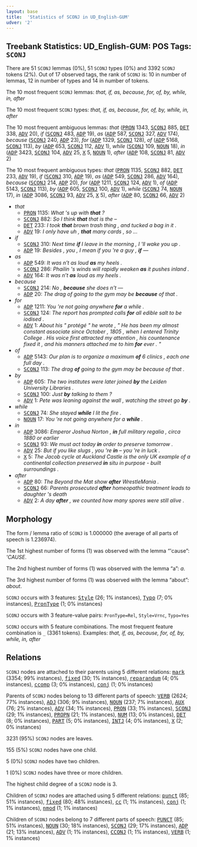```yaml
---
layout: base
title:  'Statistics of SCONJ in UD_English-GUM'
udver: '2'
---
```


## Treebank Statistics: UD_English-GUM: POS Tags: `SCONJ`

There are 51 `SCONJ` lemmas (0%), 51 `SCONJ` types (0%) and 3392 `SCONJ` tokens (2%).
Out of 17 observed tags, the rank of `SCONJ` is: 10 in number of lemmas, 12 in number of types and 14 in number of tokens.

The 10 most frequent `SCONJ` lemmas: <em>that, if, as, because, for, of, by, while, in, after</em>

The 10 most frequent `SCONJ` types:  <em>that, if, as, because, for, of, by, while, in, after</em>

The 10 most frequent ambiguous lemmas: <em>that</em> (<tt><a href="en_gum-pos-PRON.html">PRON</a></tt> 1343, <tt><a href="en_gum-pos-SCONJ.html">SCONJ</a></tt> 885, <tt><a href="en_gum-pos-DET.html">DET</a></tt> 338, <tt><a href="en_gum-pos-ADV.html">ADV</a></tt> 20), <em>if</em> (<tt><a href="en_gum-pos-SCONJ.html">SCONJ</a></tt> 483, <tt><a href="en_gum-pos-ADP.html">ADP</a></tt> 19), <em>as</em> (<tt><a href="en_gum-pos-ADP.html">ADP</a></tt> 587, <tt><a href="en_gum-pos-SCONJ.html">SCONJ</a></tt> 327, <tt><a href="en_gum-pos-ADV.html">ADV</a></tt> 174), <em>because</em> (<tt><a href="en_gum-pos-SCONJ.html">SCONJ</a></tt> 240, <tt><a href="en_gum-pos-ADP.html">ADP</a></tt> 23), <em>for</em> (<tt><a href="en_gum-pos-ADP.html">ADP</a></tt> 1329, <tt><a href="en_gum-pos-SCONJ.html">SCONJ</a></tt> 128), <em>of</em> (<tt><a href="en_gum-pos-ADP.html">ADP</a></tt> 5168, <tt><a href="en_gum-pos-SCONJ.html">SCONJ</a></tt> 113), <em>by</em> (<tt><a href="en_gum-pos-ADP.html">ADP</a></tt> 653, <tt><a href="en_gum-pos-SCONJ.html">SCONJ</a></tt> 112, <tt><a href="en_gum-pos-ADV.html">ADV</a></tt> 1), <em>while</em> (<tt><a href="en_gum-pos-SCONJ.html">SCONJ</a></tt> 109, <tt><a href="en_gum-pos-NOUN.html">NOUN</a></tt> 18), <em>in</em> (<tt><a href="en_gum-pos-ADP.html">ADP</a></tt> 3423, <tt><a href="en_gum-pos-SCONJ.html">SCONJ</a></tt> 104, <tt><a href="en_gum-pos-ADV.html">ADV</a></tt> 25, <tt><a href="en_gum-pos-X.html">X</a></tt> 5, <tt><a href="en_gum-pos-NOUN.html">NOUN</a></tt> 1), <em>after</em> (<tt><a href="en_gum-pos-ADP.html">ADP</a></tt> 108, <tt><a href="en_gum-pos-SCONJ.html">SCONJ</a></tt> 81, <tt><a href="en_gum-pos-ADV.html">ADV</a></tt> 2)

The 10 most frequent ambiguous types:  <em>that</em> (<tt><a href="en_gum-pos-PRON.html">PRON</a></tt> 1135, <tt><a href="en_gum-pos-SCONJ.html">SCONJ</a></tt> 882, <tt><a href="en_gum-pos-DET.html">DET</a></tt> 233, <tt><a href="en_gum-pos-ADV.html">ADV</a></tt> 19), <em>if</em> (<tt><a href="en_gum-pos-SCONJ.html">SCONJ</a></tt> 310, <tt><a href="en_gum-pos-ADP.html">ADP</a></tt> 19), <em>as</em> (<tt><a href="en_gum-pos-ADP.html">ADP</a></tt> 549, <tt><a href="en_gum-pos-SCONJ.html">SCONJ</a></tt> 286, <tt><a href="en_gum-pos-ADV.html">ADV</a></tt> 164), <em>because</em> (<tt><a href="en_gum-pos-SCONJ.html">SCONJ</a></tt> 214, <tt><a href="en_gum-pos-ADP.html">ADP</a></tt> 20), <em>for</em> (<tt><a href="en_gum-pos-ADP.html">ADP</a></tt> 1211, <tt><a href="en_gum-pos-SCONJ.html">SCONJ</a></tt> 124, <tt><a href="en_gum-pos-ADV.html">ADV</a></tt> 1), <em>of</em> (<tt><a href="en_gum-pos-ADP.html">ADP</a></tt> 5143, <tt><a href="en_gum-pos-SCONJ.html">SCONJ</a></tt> 113), <em>by</em> (<tt><a href="en_gum-pos-ADP.html">ADP</a></tt> 605, <tt><a href="en_gum-pos-SCONJ.html">SCONJ</a></tt> 100, <tt><a href="en_gum-pos-ADV.html">ADV</a></tt> 1), <em>while</em> (<tt><a href="en_gum-pos-SCONJ.html">SCONJ</a></tt> 74, <tt><a href="en_gum-pos-NOUN.html">NOUN</a></tt> 17), <em>in</em> (<tt><a href="en_gum-pos-ADP.html">ADP</a></tt> 3086, <tt><a href="en_gum-pos-SCONJ.html">SCONJ</a></tt> 93, <tt><a href="en_gum-pos-ADV.html">ADV</a></tt> 25, <tt><a href="en_gum-pos-X.html">X</a></tt> 5), <em>after</em> (<tt><a href="en_gum-pos-ADP.html">ADP</a></tt> 80, <tt><a href="en_gum-pos-SCONJ.html">SCONJ</a></tt> 66, <tt><a href="en_gum-pos-ADV.html">ADV</a></tt> 2)


* <em>that</em>
  * <tt><a href="en_gum-pos-PRON.html">PRON</a></tt> 1135: <em>What 's up with <b>that</b> ?</em>
  * <tt><a href="en_gum-pos-SCONJ.html">SCONJ</a></tt> 882: <em>So I think <b>that</b> that is the –</em>
  * <tt><a href="en_gum-pos-DET.html">DET</a></tt> 233: <em>I took <b>that</b> brown trash thing , and tucked a bag in it .</em>
  * <tt><a href="en_gum-pos-ADV.html">ADV</a></tt> 19: <em>I only have uh , <b>that</b> many cards , so ...</em>
* <em>if</em>
  * <tt><a href="en_gum-pos-SCONJ.html">SCONJ</a></tt> 310: <em>Next time <b>if</b> I leave in the morning , I 'll wake you up .</em>
  * <tt><a href="en_gum-pos-ADP.html">ADP</a></tt> 19: <em>Besides , you , I mean if you 're a guy , <b>if</b> —</em>
* <em>as</em>
  * <tt><a href="en_gum-pos-ADP.html">ADP</a></tt> 549: <em>It was n’t as loud <b>as</b> my heels .</em>
  * <tt><a href="en_gum-pos-SCONJ.html">SCONJ</a></tt> 286: <em>Phailin 's winds will rapidly weaken <b>as</b> it pushes inland .</em>
  * <tt><a href="en_gum-pos-ADV.html">ADV</a></tt> 164: <em>It was n’t <b>as</b> loud as my heels .</em>
* <em>because</em>
  * <tt><a href="en_gum-pos-SCONJ.html">SCONJ</a></tt> 214: <em>No , <b>because</b> she does n't —</em>
  * <tt><a href="en_gum-pos-ADP.html">ADP</a></tt> 20: <em>The drag of going to the gym may be <b>because</b> of that .</em>
* <em>for</em>
  * <tt><a href="en_gum-pos-ADP.html">ADP</a></tt> 1211: <em>You 're not going anywhere <b>for</b> a while .</em>
  * <tt><a href="en_gum-pos-SCONJ.html">SCONJ</a></tt> 124: <em>The report has prompted calls <b>for</b> all edible salt to be iodised .</em>
  * <tt><a href="en_gum-pos-ADV.html">ADV</a></tt> 1: <em>About his " protégé " he wrote , " He has been my almost constant associate since October , 1805 , when I entered Trinity College . His voice first attracted my attention , his countenance fixed it , and his manners attached me to him <b>for</b> ever . "</em>
* <em>of</em>
  * <tt><a href="en_gum-pos-ADP.html">ADP</a></tt> 5143: <em>Our plan is to organize a maximum <b>of</b> 6 clinics , each one full day .</em>
  * <tt><a href="en_gum-pos-SCONJ.html">SCONJ</a></tt> 113: <em>The drag <b>of</b> going to the gym may be because of that .</em>
* <em>by</em>
  * <tt><a href="en_gum-pos-ADP.html">ADP</a></tt> 605: <em>The two institutes were later joined <b>by</b> the Leiden University Libraries .</em>
  * <tt><a href="en_gum-pos-SCONJ.html">SCONJ</a></tt> 100: <em>Just <b>by</b> talking to them ?</em>
  * <tt><a href="en_gum-pos-ADV.html">ADV</a></tt> 1: <em>Pete was leaning against the wall , watching the street go <b>by</b> .</em>
* <em>while</em>
  * <tt><a href="en_gum-pos-SCONJ.html">SCONJ</a></tt> 74: <em>She stayed <b>while</b> I lit the fire .</em>
  * <tt><a href="en_gum-pos-NOUN.html">NOUN</a></tt> 17: <em>You 're not going anywhere for a <b>while</b> .</em>
* <em>in</em>
  * <tt><a href="en_gum-pos-ADP.html">ADP</a></tt> 3086: <em>Emperor Joshua Norton , <b>in</b> full military regalia , circa 1880 or earlier</em>
  * <tt><a href="en_gum-pos-SCONJ.html">SCONJ</a></tt> 93: <em>We must act today <b>in</b> order to preserve tomorrow .</em>
  * <tt><a href="en_gum-pos-ADV.html">ADV</a></tt> 25: <em>But if you like slugs , you 're <b>in</b> – you 're in luck .</em>
  * <tt><a href="en_gum-pos-X.html">X</a></tt> 5: <em>The Jacob cycle at Auckland Castle is the only UK example of a continental collection preserved <b>in</b> situ in purpose - built surroundings .</em>
* <em>after</em>
  * <tt><a href="en_gum-pos-ADP.html">ADP</a></tt> 80: <em>The Beyond the Mat show <b>after</b> WrestleMania .</em>
  * <tt><a href="en_gum-pos-SCONJ.html">SCONJ</a></tt> 66: <em>Parents prosecuted <b>after</b> homeopathic treatment leads to daughter 's death</em>
  * <tt><a href="en_gum-pos-ADV.html">ADV</a></tt> 2: <em>A day <b>after</b> , we counted how many spores were still alive .</em>

## Morphology

The form / lemma ratio of `SCONJ` is 1.000000 (the average of all parts of speech is 1.236974).

The 1st highest number of forms (1) was observed with the lemma “'cause”: <em>'CAUSE</em>.

The 2nd highest number of forms (1) was observed with the lemma “a”: <em>a</em>.

The 3rd highest number of forms (1) was observed with the lemma “about”: <em>about</em>.

`SCONJ` occurs with 3 features: <tt><a href="en_gum-feat-Style.html">Style</a></tt> (26; 1% instances), <tt><a href="en_gum-feat-Typo.html">Typo</a></tt> (7; 0% instances), <tt><a href="en_gum-feat-PronType.html">PronType</a></tt> (1; 0% instances)

`SCONJ` occurs with 3 feature-value pairs: `PronType=Rel`, `Style=Vrnc`, `Typo=Yes`

`SCONJ` occurs with 5 feature combinations.
The most frequent feature combination is `_` (3361 tokens).
Examples: <em>that, if, as, because, for, of, by, while, in, after</em>


## Relations

`SCONJ` nodes are attached to their parents using 5 different relations: <tt><a href="en_gum-dep-mark.html">mark</a></tt> (3354; 99% instances), <tt><a href="en_gum-dep-fixed.html">fixed</a></tt> (30; 1% instances), <tt><a href="en_gum-dep-reparandum.html">reparandum</a></tt> (4; 0% instances), <tt><a href="en_gum-dep-ccomp.html">ccomp</a></tt> (3; 0% instances), <tt><a href="en_gum-dep-conj.html">conj</a></tt> (1; 0% instances)

Parents of `SCONJ` nodes belong to 13 different parts of speech: <tt><a href="en_gum-pos-VERB.html">VERB</a></tt> (2624; 77% instances), <tt><a href="en_gum-pos-ADJ.html">ADJ</a></tt> (306; 9% instances), <tt><a href="en_gum-pos-NOUN.html">NOUN</a></tt> (237; 7% instances), <tt><a href="en_gum-pos-AUX.html">AUX</a></tt> (76; 2% instances), <tt><a href="en_gum-pos-ADV.html">ADV</a></tt> (34; 1% instances), <tt><a href="en_gum-pos-PRON.html">PRON</a></tt> (33; 1% instances), <tt><a href="en_gum-pos-SCONJ.html">SCONJ</a></tt> (29; 1% instances), <tt><a href="en_gum-pos-PROPN.html">PROPN</a></tt> (21; 1% instances), <tt><a href="en_gum-pos-NUM.html">NUM</a></tt> (13; 0% instances), <tt><a href="en_gum-pos-DET.html">DET</a></tt> (8; 0% instances), <tt><a href="en_gum-pos-PART.html">PART</a></tt> (5; 0% instances), <tt><a href="en_gum-pos-INTJ.html">INTJ</a></tt> (4; 0% instances), <tt><a href="en_gum-pos-X.html">X</a></tt> (2; 0% instances)

3231 (95%) `SCONJ` nodes are leaves.

155 (5%) `SCONJ` nodes have one child.

5 (0%) `SCONJ` nodes have two children.

1 (0%) `SCONJ` nodes have three or more children.

The highest child degree of a `SCONJ` node is 3.

Children of `SCONJ` nodes are attached using 5 different relations: <tt><a href="en_gum-dep-punct.html">punct</a></tt> (85; 51% instances), <tt><a href="en_gum-dep-fixed.html">fixed</a></tt> (80; 48% instances), <tt><a href="en_gum-dep-cc.html">cc</a></tt> (1; 1% instances), <tt><a href="en_gum-dep-conj.html">conj</a></tt> (1; 1% instances), <tt><a href="en_gum-dep-nmod.html">nmod</a></tt> (1; 1% instances)

Children of `SCONJ` nodes belong to 7 different parts of speech: <tt><a href="en_gum-pos-PUNCT.html">PUNCT</a></tt> (85; 51% instances), <tt><a href="en_gum-pos-NOUN.html">NOUN</a></tt> (30; 18% instances), <tt><a href="en_gum-pos-SCONJ.html">SCONJ</a></tt> (29; 17% instances), <tt><a href="en_gum-pos-ADP.html">ADP</a></tt> (21; 13% instances), <tt><a href="en_gum-pos-ADV.html">ADV</a></tt> (1; 1% instances), <tt><a href="en_gum-pos-CCONJ.html">CCONJ</a></tt> (1; 1% instances), <tt><a href="en_gum-pos-VERB.html">VERB</a></tt> (1; 1% instances)

